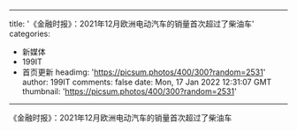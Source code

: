 
---
title: '《金融时报》：2021年12月欧洲电动汽车的销量首次超过了柴油车'
categories: 
 - 新媒体
 - 199IT
 - 首页更新
headimg: 'https://picsum.photos/400/300?random=2531'
author: 199IT
comments: false
date: Mon, 17 Jan 2022 12:31:07 GMT
thumbnail: 'https://picsum.photos/400/300?random=2531'
---

<div>   
《金融时报》：2021年12月欧洲电动汽车的销量首次超过了柴油车  
</div>
            